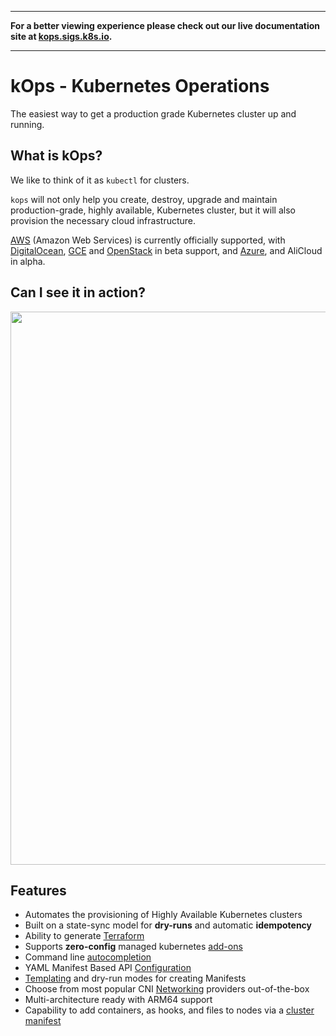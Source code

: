 <div class="hidden">
<hr>
<strong>For a better viewing experience please check out our live documentation site at <a href="https://kops.sigs.k8s.io/">kops.sigs.k8s.io</a>.</strong>
<hr>
</div>

# kOps - Kubernetes Operations

[GoDoc]: https://pkg.go.dev/k8s.io/kOps
[GoDoc Widget]: https://godoc.org/k8s.io/kOps?status.svg

The easiest way to get a production grade Kubernetes cluster up and running.

## What is kOps?

We like to think of it as `kubectl` for clusters.

`kops` will not only help you create, destroy, upgrade and maintain production-grade, highly
available, Kubernetes cluster, but it will also provision the necessary cloud infrastructure.

[AWS](getting_started/aws.md) (Amazon Web Services) is currently officially supported, with [DigitalOcean](getting_started/digitalocean.md), [GCE](getting_started/gce.md) and [OpenStack](getting_started/openstack.md) in beta support, and [Azure](getting_started/azure.md), and AliCloud in alpha.

## Can I see it in action?

<p align="center">
  <a href="https://asciinema.org/a/97298">
  <img src="https://asciinema.org/a/97298.png" width="885"></image>
  </a>
</p>


## Features

* Automates the provisioning of Highly Available Kubernetes clusters
* Built on a state-sync model for **dry-runs** and automatic **idempotency**
* Ability to generate [Terraform](terraform.md)
* Supports **zero-config** managed kubernetes [add-ons](addons.md)
* Command line [autocompletion](cli/kops_completion.md)
* YAML Manifest Based API [Configuration](manifests_and_customizing_via_api.md)
* [Templating](operations/cluster_template.md) and dry-run modes for creating Manifests
* Choose from most popular CNI [Networking](networking.md) providers out-of-the-box
* Multi-architecture ready with ARM64 support
* Capability to add containers, as hooks, and files to nodes via a [cluster manifest](cluster_spec.md)